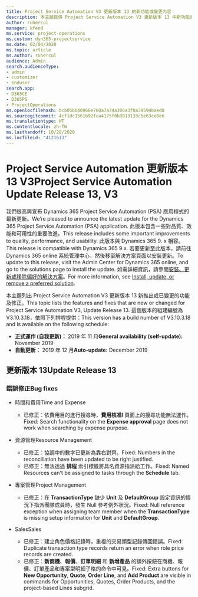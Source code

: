 ```yaml
---
title: Project Service Automation V3 更新版本 13 的新功能或變更內容
description: 本主題提供 Project Service Automation V3 更新版本 13 中新功能的相關資訊。
author: ruhercul
manager: kfend
ms.service: project-operations
ms.custom: dyn365-projectservice
ms.date: 02/04/2020
ms.topic: article
ms.author: ruhercul
audience: Admin
search.audienceType:
- admin
- customizer
- enduser
search.app:
- D365CE
- D365PS
- ProjectOperations
ms.openlocfilehash: bcb05b640966e760a7a74a306a3f0a39594baed8
ms.sourcegitcommit: 4cf1dc1561b92fca4175f0b3813133c5e63ce8e6
ms.translationtype: HT
ms.contentlocale: zh-TW
ms.lasthandoff: 10/28/2020
ms.locfileid: "4121613"
---
```

# <a name="project-service-automation-update-release-13-v3"></a><span data-ttu-id="99112-103">Project Service Automation 更新版本 13 V3</span><span class="sxs-lookup"><span data-stu-id="99112-103">Project Service Automation Update Release 13, V3</span></span>
<span data-ttu-id="99112-104">我們很高興宣布 Dynamics 365 Project Service Automation (PSA) 應用程式的最新更新。</span><span class="sxs-lookup"><span data-stu-id="99112-104">We’re pleased to announce the latest update for the Dynamics 365 Project Service Automation (PSA) application.</span></span> <span data-ttu-id="99112-105">此版本包含一些對品質、效能和可用性的重要改進。</span><span class="sxs-lookup"><span data-stu-id="99112-105">This release includes some important improvements to quality, performance, and usability.</span></span> <span data-ttu-id="99112-106">此版本與 Dynamics 365 9. x 相容。</span><span class="sxs-lookup"><span data-stu-id="99112-106">This release is compatible with Dynamics 365 9.x.</span></span> <span data-ttu-id="99112-107">若要更新至此版本，請前往 Dynamics 365 online 系統管理中心，然後移至解決方案頁面以安裝更新。</span><span class="sxs-lookup"><span data-stu-id="99112-107">To update to this release, visit the Admin Center for Dynamics 365 online, and go to the solutions page to install the update.</span></span> <span data-ttu-id="99112-108">如需詳細資訊，請參閱[安裝、更新或移除偏好的解決方案](https://docs.microsoft.com/power-platform/admin/install-remove-preferred-solution)。</span><span class="sxs-lookup"><span data-stu-id="99112-108">For more information, see [Install, update, or remove a preferred solution](https://docs.microsoft.com/power-platform/admin/install-remove-preferred-solution).</span></span>

<span data-ttu-id="99112-109">本主題列出 Project Service Automation V3 更新版本 13 新推出或已變更的功能及修正。</span><span class="sxs-lookup"><span data-stu-id="99112-109">This topic lists the features and fixes that are new or changed for Project Service Automation V3, Update Release 13.</span></span> <span data-ttu-id="99112-110">這個版本的組建編號為 V3.10.3.18，依照下列排程提供：</span><span class="sxs-lookup"><span data-stu-id="99112-110">This version has a build number of V3.10.3.18 and is available on the following schedule:</span></span>

- <span data-ttu-id="99112-111">**正式運作 (自我更新)：** 2019 年 11 月</span><span class="sxs-lookup"><span data-stu-id="99112-111">**General availability (self-update):** November 2019</span></span>
- <span data-ttu-id="99112-112">**自動更新：** 2019 年 12 月</span><span class="sxs-lookup"><span data-stu-id="99112-112">**Auto-update:** December 2019</span></span>


## <a name="update-release-13"></a><span data-ttu-id="99112-113">更新版本 13</span><span class="sxs-lookup"><span data-stu-id="99112-113">Update Release 13</span></span> 

### <a name="bug-fixes"></a><span data-ttu-id="99112-114">錯誤修正</span><span class="sxs-lookup"><span data-stu-id="99112-114">Bug fixes</span></span>

- <span data-ttu-id="99112-115">時間和費用</span><span class="sxs-lookup"><span data-stu-id="99112-115">Time and Expense</span></span>

     - <span data-ttu-id="99112-116">已修正：依費用目的進行搜尋時，**費用核准l** 頁面上的搜尋功能無法運作。</span><span class="sxs-lookup"><span data-stu-id="99112-116">Fixed: Search functionality on the **Expense approval** page does not work when searching by expense purpose.</span></span>

- <span data-ttu-id="99112-117">資源管理</span><span class="sxs-lookup"><span data-stu-id="99112-117">Resource Management</span></span>

     - <span data-ttu-id="99112-118">已修正：協調中的數字已更新為靠右對齊。</span><span class="sxs-lookup"><span data-stu-id="99112-118">Fixed: Numbers in the reconciliation have been updated to be right justified.</span></span>
     - <span data-ttu-id="99112-119">已修正：無法透過 **排程** 索引標籤將具名資源指派給工作。</span><span class="sxs-lookup"><span data-stu-id="99112-119">Fixed: Named Resources can't be assigned to tasks through the **Schedule** tab.</span></span>

- <span data-ttu-id="99112-120">專案管理</span><span class="sxs-lookup"><span data-stu-id="99112-120">Project Management</span></span>

     - <span data-ttu-id="99112-121">已修正：在 **TransactionType** 缺少 **Unit** 及 **DefaultGroup** 設定資訊的情況下指派團隊成員時，發生 Null 參考例外狀況。</span><span class="sxs-lookup"><span data-stu-id="99112-121">Fixed: Null reference exception when assigning team member when the **TransactionType** is missing setup information for **Unit** and **DefaultGroup**.</span></span>

- <span data-ttu-id="99112-122">Sales</span><span class="sxs-lookup"><span data-stu-id="99112-122">Sales</span></span>

     - <span data-ttu-id="99112-123">已修正：建立角色價格記錄時，重複的交易類型記錄傳回錯誤。</span><span class="sxs-lookup"><span data-stu-id="99112-123">Fixed: Duplicate transaction type records return an error when role price records are created.</span></span>
     - <span data-ttu-id="99112-124">已修正：**新商機**、**報價**、**訂單明細** 和 **新增產品** 的額外按鈕在商機、報價、訂單產品和專案型明細子格的命令中可見。</span><span class="sxs-lookup"><span data-stu-id="99112-124">Fixed: Extra buttons for **New Opportunity**, **Quote**, **Order Line**, and **Add Product** are visible in commands for Opportunities, Quotes, Order Products, and the project-based Lines subgrid.</span></span>


